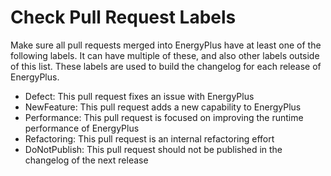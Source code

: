 # Check Pull Request Labels

Make sure all pull requests merged into EnergyPlus have at least one of the following labels.
It can have multiple of these, and also other labels outside of this list.
These labels are used to build the changelog for each release of EnergyPlus.

 - Defect: This pull request fixes an issue with EnergyPlus
 - NewFeature: This pull request adds a new capability to EnergyPlus
 - Performance: This pull request is focused on improving the runtime performance of EnergyPlus
 - Refactoring: This pull request is an internal refactoring effort
 - DoNotPublish: This pull request should not be published in the changelog of the next release
